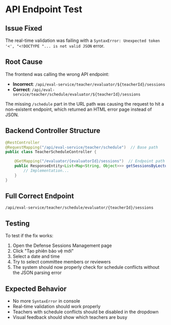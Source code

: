 # API Endpoint Test

## Issue Fixed

The real-time validation was failing with a `SyntaxError: Unexpected token '<', "<!DOCTYPE "... is not valid JSON` error.

## Root Cause

The frontend was calling the wrong API endpoint:

- **Incorrect**: `/api/eval-service/teacher/evaluator/${teacherId}/sessions`
- **Correct**: `/api/eval-service/teacher/schedule/evaluator/${teacherId}/sessions`

The missing `/schedule` part in the URL path was causing the request to hit a non-existent endpoint, which returned an HTML error page instead of JSON.

## Backend Controller Structure

```java
@RestController
@RequestMapping("/api/eval-service/teacher/schedule")  // Base path
public class TeacherScheduleController {

    @GetMapping("/evaluator/{evaluatorId}/sessions")  // Endpoint path
    public ResponseEntity<List<Map<String, Object>>> getSessionsByLecturer(@PathVariable Integer evaluatorId) {
        // Implementation...
    }
}
```

## Full Correct Endpoint

`/api/eval-service/teacher/schedule/evaluator/{teacherId}/sessions`

## Testing

To test if the fix works:

1. Open the Defense Sessions Management page
2. Click "Tạo phiên bảo vệ mới"
3. Select a date and time
4. Try to select committee members or reviewers
5. The system should now properly check for schedule conflicts without the JSON parsing error

## Expected Behavior

- No more `SyntaxError` in console
- Real-time validation should work properly
- Teachers with schedule conflicts should be disabled in the dropdown
- Visual feedback should show which teachers are busy
